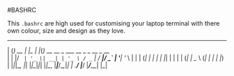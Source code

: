 #BASHRC

This ```.bashrc``` are high used for customising your laptop terminal with there own colour, size and design as they love.

   _ _       _     _   _                                      
  | (_) __ _| |__ | |_(_)_ __   __ _     ___  __ _ _ __ _ __  
  | | |/ _` | '_ \| __| | '_ \ / _` |   / __|/ _` | '__| '_ \ 
  | | | (_| | | | | |_| | | | | (_| |   \__ \ (_| | |  | |_) |
  |_|_|\__, |_| |_|\__|_|_| |_|\__, |___|___/\__,_|_|  | .__/ 
       |___/                   |___/_____|             |_|   
